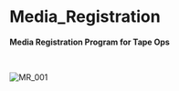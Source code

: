 # Media_Registration

<b>Media Registration Program for Tape Ops</B>

<br>

![MR_001](https://user-images.githubusercontent.com/14056593/62066986-49392b80-b1f8-11e9-9dfd-8b1d35440a2a.JPG)



 

 



